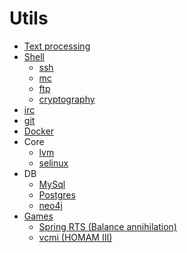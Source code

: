 Utils
=====

* [Text processing](text.md)
* [Shell](shell.md)
     * [ssh](ssh.md)
     * [mc](mc.md)
     * [ftp](ftp.md)
     * [cryptography](crypto.md)
* [irc](irc.md)
* [git](git/readme.md)
* [Docker](docker.md)
* Core
     * [lvm](lvm.md)
     * [selinux](permissions/selinux.md)
* DB
     * [MySql](mysql.md)
     * [Postgres](postgres.md)
     * [neo4j](neo4j/readme.md)
* [Games](games/readme.md)
     * [Spring RTS (Balance annihilation)](games/spring.md)
     * [vcmi (HOMAM III)](games/vcmi.md)
